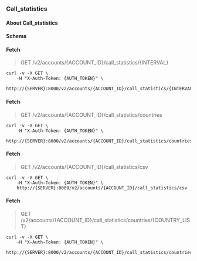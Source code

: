 ### Call_statistics

#### About Call_statistics

#### Schema



#### Fetch

> GET /v2/accounts/{ACCOUNT_ID}/call_statistics/{INTERVAL}

```shell
curl -v -X GET \
    -H "X-Auth-Token: {AUTH_TOKEN}" \
    http://{SERVER}:8000/v2/accounts/{ACCOUNT_ID}/call_statistics/{INTERVAL}
```

#### Fetch

> GET /v2/accounts/{ACCOUNT_ID}/call_statistics/countries

```shell
curl -v -X GET \
    -H "X-Auth-Token: {AUTH_TOKEN}" \
    http://{SERVER}:8000/v2/accounts/{ACCOUNT_ID}/call_statistics/countries
```

#### Fetch

> GET /v2/accounts/{ACCOUNT_ID}/call_statistics/csv

```shell
curl -v -X GET \
    -H "X-Auth-Token: {AUTH_TOKEN}" \
    http://{SERVER}:8000/v2/accounts/{ACCOUNT_ID}/call_statistics/csv
```

#### Fetch

> GET /v2/accounts/{ACCOUNT_ID}/call_statistics/countries/{COUNTRY_LIST}

```shell
curl -v -X GET \
    -H "X-Auth-Token: {AUTH_TOKEN}" \
    http://{SERVER}:8000/v2/accounts/{ACCOUNT_ID}/call_statistics/countries/{COUNTRY_LIST}
```

